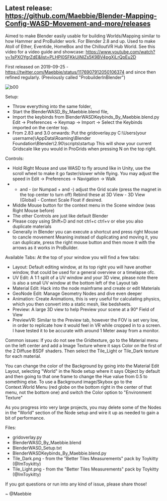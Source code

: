 ## **Latest release: https://github.com/Maebbie/Blender-Mapping-Config-WASD-Movement-and-more/releases**

Aimed to make Blender easily usable for building Worlds/Mapping similar to how Hammer and
ProBuilder work. For Blender 2.8 and up. Used to make Atoll of Ether, Eventide, HomeBox and the ChilloutVR Hub World.
See this video for a video guide and showcase:
https://www.youtube.com/watch?v=1sPXOYgrZdE&list=PLHPl0SFKkUjNIZs5K9BV4pgXiLrQpEu2D

First released on 2019-09-25 - https://twitter.com/Maebbie/status/1176907912050106374
and since then refined regularly. (Previously called "ProbuilderInBlender")

![b00](https://github.com/user-attachments/assets/ab323208-942b-4afb-af3b-933ced171055)

Setup:
- Throw everything into the same folder,
- Start the BlenderWASD_By_Maebbie.blend file,
- Import the keybinds from BlenderWASDKeybinds_By_Maebbie.blend.py
  Edit -> Preferences -> Keymap -> Import -> Select the Keybinds imported on the center top.
- From 2.83 and 3.0 onwards: Put the gridoverlay.py 
  C:\Users\(your username)\AppData\Roaming\Blender Foundation\Blender\2.90\scripts\startup
  This will show your current Gridscale like you would in ProGrids when pressing N
  on the top right. 

Controls:
- Hold Right Mouse and use WASD to fly around like in Unity, use the scroll wheel to make it go
  faster/slower while flying.
  You may adjust the speed in Edit -> Preferences -> Navigation -> Walk
- + and - (or Numpad + and -) adjust the Grid scale
  (press the magnet in the top center to turn off)
  Rebind these at 3D View - 3D View (Global) - Context Scale Float if desired.
- Middle Mouse button for the context menu in the Scene window (was Right Mouse before)
- The other Controls are just like default Blender
- Please copy using Shift+D and not ctrl+c ctrl+v or else you also duplicate materials
- Generally in Blender you can execute a shortcut and press right Mouse to cancle movement
  Meaning instead of duplicating and moving it, you can duplicate, press the right mouse
  button and then move it with the arrows as it works in ProBuilder.

Available Tabs:
  At the top of your window you will find a few tabs:
  - Layout: Default editing window, at its top right you will have another window,
            that could be used for a general overview or a timelapse ofc.
  - UV Edit: A 1:1 split of a UV window and your 3D view, please note there is also
             a small UV window at the bottom left of the Layout tab
  - Material Edit: Hack into the node mainframe and create or edit Materials
  - GeoNode Edit: Manage Geometry Nodes and dive even deeper
  - Animation: Create Animations, this is very useful for calculating physics,
               which you then convert into a static mesh, like bedsheets.
  - Preview: A large 3D view to help Preview your scene at a 90° Field of View
  - PreviewVR: Similar to the Preview tab, however the FOV is set very low,
               in order to replicate how it would feel in VR while cropped in to a screen.
               I have tested it to be accurate with around 1 Meter away from a monitor.

Common issues:
  If you do not see the Gridtexture, go to the Material menu on the left center and add a
  Image Texture where it says Color on the first of the 2 Diffuse BSDF shaders.
  Then select the Tile_Light or Tile_Dark texture for each material.
  
  You can change the color of the Background by going into the Material Edit Layout,
  selecting "World" in the Node setup where it says Object by default and then going to
  that one frame to change the Hue value from 0.5 to something else.
  To use a Background image/Skybox go to the Context.World Menu (red globe on the bottom
  right in the center of that menu, not the bottom one) and switch the Color option to
  "Environment Texture"
  
  As you progress into very large projects, you may delete some of the Nodes in the "World" section of the Node setup and wire it up as needed to gain a bit of performance.

Files:
- gridoverlay.py
- BlenderWASD_By_Maebbie.blend
- BlenderWASD_Setup.txt
- BlenderWASDKeybinds_By_Maebbie.blend.py
- Tile_Dark.png - from the "Better Tiles Measurements" pack by Toykitty (@ImToykitty)
- Tile_Light.png - from the "Better Tiles Measurements" pack by Toykitty (@ImToykitty)

If you got questions or run into any kind of issue, please share those!

~ @Maebbie
